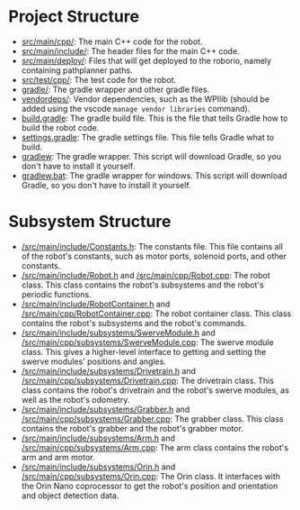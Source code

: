 # Project Structure
- [src/main/cpp/](https://github.com/Pixelators4014/2024/tree/main/src/main/cpp): The main C++ code for the robot.
- [src/main/include/](https://github.com/Pixelators4014/2024/tree/main/src/main/include): The header files for the main C++ code.
- [src/main/deploy/](https://github.com/Pixelators4014/2024/tree/main/src/main/deploy): Files that will get deployed to the roborio, namely containing pathplanner paths.
- [src/test/cpp/](https://github.com/Pixelators4014/2024/tree/main/src/test/cpp): The test code for the robot.
- [gradle/](https://github.com/Pixelators4014/2024/tree/main/gradle): The gradle wrapper and other gradle files.
- [vendordeps/](https://github.com/Pixelators4014/2024/tree/main/vendordeps): Vendor dependencies, such as the WPIlib (should be added using the vscode `manage vendor libraries` command).
- [build.gradle](https://github.com/Pixelators4014/2024/tree/main/build.gradle): The gradle build file. This is the file that tells Gradle how to build the robot code.
- [settings.gradle](https://github.com/Pixelators4014/2024/tree/main/settings.gradle): The gradle settings file. This file tells Gradle what to build.
- [gradlew](https://github.com/Pixelators4014/2024/tree/main/gradlew): The gradle wrapper. This script will download Gradle, so you don't have to install it yourself.
- [gradlew.bat](https://github.com/Pixelators4014/2024/tree/main/gradlew.bat): The gradle wrapper for windows. This script will download Gradle, so you don't have to install it yourself.

# Subsystem Structure
- [/src/main/include/Constants.h](https://github.com/Pixelators4014/2024/tree/main/src/main/include/Constants.h): The constants file. This file contains all of the robot's constants, such as motor ports, solenoid ports, and other constants.
- [/src/main/include/Robot.h](https://github.com/Pixelators4014/2024/tree/main/src/main/include/Robot.h) and [/src/main/cpp/Robot.cpp](https://github.com/Pixelators4014/2024/tree/main/src/main/cpp/Robot.cpp): The robot class. This class contains the robot's subsystems and the robot's periodic functions.
- [/src/main/include/RobotContainer.h](https://github.com/Pixelators4014/2024/tree/main/src/main/include/RobotContainer.h) and [/src/main/cpp/RobotContainer.cpp](https://github.com/Pixelators4014/2024/tree/main/src/main/cpp/RobotContainer.cpp): The robot container class. This class contains the robot's subsystems and the robot's commands.
- [/src/main/include/subsystems/SwerveModule.h](https://github.com/Pixelators4014/2024/tree/main/src/main/include/subsystems/SwerveModule.h) and [/src/main/cpp/subsystems/SwerveModule.cpp](https://github.com/Pixelators4014/2024/tree/main/src/main/cpp/subsystems/SwerveModule.cpp): The swerve module class. This gives a higher-level interface to getting and setting the swerve modules' positions and angles.
- [/src/main/include/subsystems/Drivetrain.h](https://github.com/Pixelators4014/2024/tree/main/src/main/include/subsystems/Drivetrain.h) and [/src/main/cpp/subsystems/Drivetrain.cpp](https://github.com/Pixelators4014/2024/tree/main/src/main/cpp/subsystems/Drivetrain.cpp): The drivetrain class. This class contains the robot's drivetrain and the robot's swerve modules, as well as the robot's odometry.
- [/src/main/include/subsystems/Grabber.h](https://github.com/Pixelators4014/2024/tree/main/src/main/include/subsystems/Grabber.h) and [/src/main/cpp/subsystems/Grabber.cpp](https://github.com/Pixelators4014/2024/tree/main/src/main/cpp/subsystems/Grabber.cpp): The grabber class. This class contains the robot's grabber and the robot's grabber motor.
- [/src/main/include/subsystems/Arm.h](https://github.com/Pixelators4014/2024/tree/main/src/main/include/subsystems/Arm.h) and [/src/main/cpp/subsystems/Arm.cpp](https://github.com/Pixelators4014/2024/tree/main/src/main/cpp/subsystems/Arm.cpp ): The arm class contains the robot's arm and arm motor.
- [/src/main/include/subsystems/Orin.h](https://github.com/Pixelators4014/2024/tree/main/src/main/include/subsystems/Orin.h) and [/src/main/cpp/subsystems/Orin.cpp](https://github.com/Pixelators4014/2024/tree/main/src/main/cpp/subsystems/Orin.cpp): The Orin class. It interfaces with the Orin Nano coprocessor to get the robot's position and orientation and object detection data.